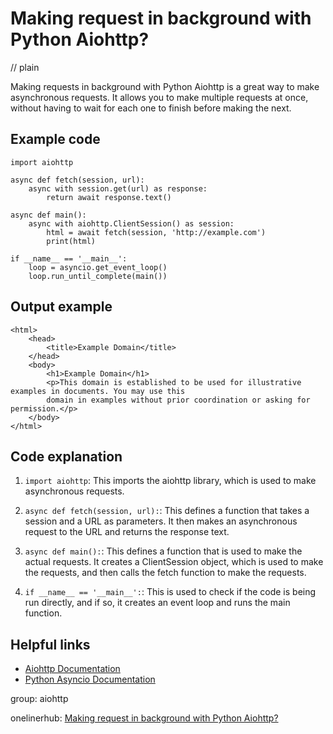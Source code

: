 # Making request in background with Python Aiohttp?
// plain

Making requests in background with Python Aiohttp is a great way to make asynchronous requests. It allows you to make multiple requests at once, without having to wait for each one to finish before making the next.

## Example code

```
import aiohttp

async def fetch(session, url):
    async with session.get(url) as response:
        return await response.text()

async def main():
    async with aiohttp.ClientSession() as session:
        html = await fetch(session, 'http://example.com')
        print(html)

if __name__ == '__main__':
    loop = asyncio.get_event_loop()
    loop.run_until_complete(main())
```

## Output example

```
<html>
    <head>
        <title>Example Domain</title>
    </head>
    <body>
        <h1>Example Domain</h1>
        <p>This domain is established to be used for illustrative examples in documents. You may use this
        domain in examples without prior coordination or asking for permission.</p>
    </body>
</html>
```

## Code explanation


1. `import aiohttp`: This imports the aiohttp library, which is used to make asynchronous requests.

2. `async def fetch(session, url):`: This defines a function that takes a session and a URL as parameters. It then makes an asynchronous request to the URL and returns the response text.

3. `async def main():`: This defines a function that is used to make the actual requests. It creates a ClientSession object, which is used to make the requests, and then calls the fetch function to make the requests.

4. `if __name__ == '__main__':`: This is used to check if the code is being run directly, and if so, it creates an event loop and runs the main function.

## Helpful links

- [Aiohttp Documentation](https://aiohttp.readthedocs.io/en/stable/)
- [Python Asyncio Documentation](https://docs.python.org/3/library/asyncio.html)

group: aiohttp

onelinerhub: [Making request in background with Python Aiohttp?](https://onelinerhub.com/python-aiohttp/making-request-in-background-with-python-aiohttp)